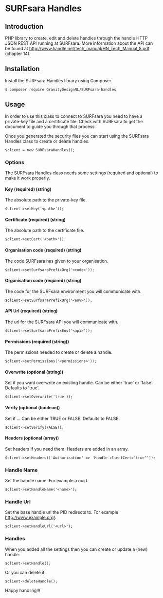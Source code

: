 # SURFsara Handles

## Introduction ##
PHP library to create, edit and delete handles through the handle HTTP 
JSON REST API running at SURFsara. More information about the API can be 
found at  http://www.handle.net/tech_manual/HN_Tech_Manual_8.pdf 
(chapter 14).

## Installation ##
Install the SURFsara Handles library using Composer.
```
$ composer require GravityDesignNL/SURFsara-handles
```

## Usage ##
In order to use this class to connect to SURFsara you need to have a 
private-key file and a certificate file. Check with SURFsara to get the 
document to guide you through that process.

Once you generated the security files you can start using the SURFsara 
Handles class to create or delete handles.
```
$client = new SURFsaraHandles();
``` 

### Options ###
The SURFsara Handles class needs some settings (required and optional) 
to make it work properly.

#### Key (required) (string) ####
The absolute path to the private-key file.
```
$client->setKey('<path>'));
```

#### Certificate (required) (string) ####
The absolute path to the certificate file.
```
$client->setCert('<path>'));
```

#### Organisation code (required) (string) ####
The code SURFsara has given to your organisation.
```
$client->setSurfsaraPrefixOrg('<code>'));
```

#### Organisation code (required) (string) ####
The code for the SURFsara environment you will communicate with.
```
$client->setSurfsaraPrefixOrg('<env>'));
```

#### API Url (required) (string) ####
The url for the SURFsara API you will communicate with.
```
$client->setSurfsaraPrefixEnv('<api>'));
```

#### Permissions (required (string)) ####
The permissions needed to create or delete a handle.
```
$client->setPermissions('<permissions>'));
```

#### Overwrite (optional (string)) ####
Set if you want overwrite an existing handle. Can be either 'true' or 'false'.
Defaults to 'true'. 
```
$client->setOverwrite('true'));
```

#### Verify (optional (boolean)) ####
Set if ... Can be either TRUE or FALSE.
Defaults to FALSE. 
```
$client->setVerify(FALSE));
```

#### Headers (optional (array)) ####
Set headers if you need them. Headers are added in an array.
```
$client->setHeaders(['Authorization' => 'Handle clientCert="true"']);
```

### Handle Name ###
Set the handle name. For example a uuid.
``` 
$client->setHandleName('<name>');
```

### Handle Url ###
Set the base handle url the PID redirects to. For example http://www.example.org/<uuid>.
``` 
$client->setHandleUrl('<url>');
```

### Handles ###
When you added all the settings then you can create or update a (new) handle:
``` 
$client->setHandle();
```

Or you can delete it:
``` 
$client->deleteHandle();
```

Happy handling!!!